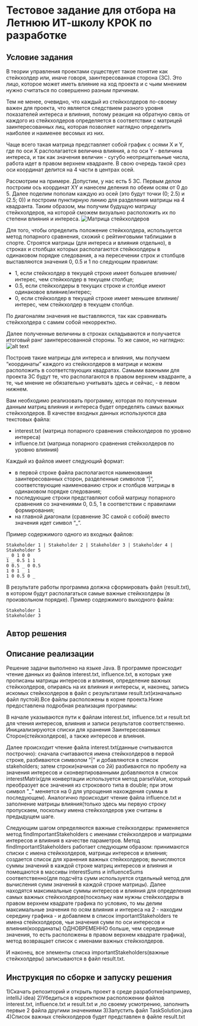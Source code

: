 # Тестовое задание для отбора на Летнюю ИТ-школу КРОК по разработке

## Условие задания
В теории управления проектами существует такое понятие как стейкхолдер или, иначе говоря, заинтересованная сторона (ЗС). Это лицо, которое может иметь влияние на ход проекта и с чьим мнением нужно считаться по совершенно разным причинам.

Тем не менее, очевидно, что каждый из стейкхолдеров по-своему важен для проекта, что является следствием разного уровня показателей интереса и влияния, потому реакция на обратную связь от каждого из стейкхолдеров определяется в соответствии с матрицей заинтересованных лиц, которая позволяет наглядно определить наиболее и наименее весомых из них.

Чаще всего такая матрица представляет собой график с осями X и Y, где по оси X располагается величина влияния, а по оси Y - величина интереса, и так как значения величин - сугубо неотрицательные числа, работа идет в правом верхнем квадранте. В свою очередь такой срез оси координат делится на 4 части в центрах осей.

Рассмотрим на примере. Допустим, у нас есть 5 ЗС. Первым делом построим ось координат XY и нанесем деления по обеим осям от 0 до 5. Далее поделим пополам каждую из осей (это будут точки (0; 2.5) и (2.5; 0)) и построим пунктирную линию для разделения матрицы на 4 квадранта. Таким образом, мы получим будущую матрицу стейкхолдеров, на которой сможем визуально расположить их по степени влияния и интереса.
![Матрица стейкхолдеров](https://github.com/croc-code/school2024-test-task5/blob/master/stakeholders_matrix.png)

Для того, чтобы определить положение стейкхолдера, используется метод попарного сравнения, схожий с рейтинговыми таблицами в спорте. Строятся матрицы (для интереса и влияния отдельно), в строках и столбцах которых располагаются стейкхолдеры в одинаковом порядке следования, а на пересечении строк и столбцов выставляются значения 0, 0.5 и 1 по следующим правилам:
- 1, если стейкхолдер в текущей строке имеет большее влияние/интерес, чем стейкхолдер в текущем столбце;
- 0.5, если стейкхолдеры в текущих строке и столбце имеют одинаковое влияние/интерес;
- 0, если стейкхолдер в текущей строке имеет меньшее влияние/интерес, чем стейкхолдер в текущем столбце.

По диагоналям значения не выставляются, так как сравнивать стейкхолдера с самим собой некорректно.

Далее полученные величины в строках складываются и получается итоговый ранг заинтересованной стороны. То же самое, но наглядно:
![alt text](https://github.com/croc-code/school2024-test-task5/blob/master/pair_compair.png)

Построив такие матрицы для интереса и влияния, мы получаем “координаты” каждого из стейкхолдеров в матрице и можем расположить в соответствующих квадратах.
Самыми важными для проекта ЗС будут те, что располагаются в правом верхнем квадранте, а те, чье мнение не обязательно учитывать здесь и сейчас, - в левом нижнем.

Вам необходимо реализовать программу, которая по полученным данным матриц влияния и интереса будет определять самых важных стейкхолдеров. В качестве входных данных используются два текстовых файла:
- interest.txt (матрица попарного сравнения стейкхолдеров по уровню интереса)
- influence.txt (матрица попарного сравнения стейкхолдеров по уровню влияния)

Каждый из файлов имеет следующий формат:
- в первой строке файла располагаются наименования заинтересованных сторон, разделенные символов “|”, соответствующие наименованию строк и столбцов матрицы в одинаковом порядке следования;
- последующие строки представляют собой матрицу попарного сравнения со значениями 0, 0.5, 1 в соответствии с правилами формирования;
- на главной диагонали (сравнение ЗС самой с собой) вместо значения идет символ “_”.

Пример содержимого одного из входных файлов:
```
Stakeholder 1 | Stakeholder 2 | Stakeholder 3 | Stakeholder 4 | Stakeholder 5
_ 0 1 0 0
1 _ 0.5 1 1
0 0.5 _ 0 0.5
1 0 1 _ 1
1 0 0.5 0 _
```

В результате работы программа должна сформировать файл (result.txt), в котором будут располагаться самые важные стейкхолдеры (в произвольном порядке). Пример содержимого выходного файла:
```
Stakeholder 1
Stakeholder 3
```

## Автор решения

## Описание реализации
  Решение задачи выполнено на языке Java. В программе происходит чтение данных из файлов interest.txt, influence.txt, в которых уже прописаны матрицы интересов и
влияния, определение важных стейкхолдеров, опираясь на их влияния и интересы, и, наконец, запись искомых стейкхолдеров в файл с результатами result.txt(изначально 
файл пустой).Все файлы расположены в корне проекта.Ниже предоставлена подробная реализация программы:

  В начале указываются пути к файлам interest.txt, influence.txt и result.txt для чтения интересов, влияния и записи результатов соответственно. Инициализируются 
списки для хранения Заинтересованных Сторон(стейĸхолдеров), а также интересов и влияния.

  Далее происходит чтение файла interest.txt(данные считываются построчно): сначала считаваются имена стейкхолдеров в первой строке, разбиваются символом "|" и 
добавляются в список stakeholders; затем строки(начиная со 2й) разбиваются по пробелу на значения интересов и сконвертированными добавляются в список 
interestMatrix(для конвертации используется метод parseValue, который преобразует все значения из строкового типа в double; при этом символ "_" меняется на 0 для
упрощения нахождения суммы в последующем). Аналогично происходит чтение файла influence.txt и заполнение матрицы влияния(только здесь мы первую строку пропускаем,
поскольку имена стейкхолдеров уже считаны в предыдущем шаге.

  Следующим шагом определяются важные стейкхолдеры: применяется метод findImportantStakeholders с именами стейкхолдеров и матрицами интересов и влияния в качестве 
параметров. Метод findImportantStakeholders работает следующим образом: принимаются списки с имена стейкхолдеров, матрицы интересов и влияния; создается список для
хранения важных стейкхолдеров; вычисляются суммы значений в каждой строке матриц интересов и влияния и помещаются в массивы interestSums и influenceSums 
соответственно(для подсчёта сумм используется отдельный метод для вычисления сумм значений в каждой строке матрицы). Далее находятся максимальные суммы интересов и
влияния для определения самых важных стейкхолдеров(поскольку нам нужны стейкхолдеры в правом верхнем квадрате графика по условию, то мы делим максимальные значения 
по осям влияния и интереса на 2 - находим середину графика - и добавляем в список importantStakeholders те имена стейкхолдеров, чьи значения сумм по оси интересов 
и влияния(координаты) ОДНОВРЕМЕННО больше, чем серединные значения, то есть расположены в правом верхнем квадрате графика), метод возвращает список с именами важных
стейкхолдеров. 

  И наконец, все элементы списка importantStakeholders(важные стейкхолдеры) записываются в файл result.txt.

## Инструкция по сборке и запуску решения
1)Скачать репозиторий и открыть проект в среде разработке(например, intelliJ idea)
2)Убедиться в корректном расположении файлов interest.txt, influence.txt и result.txt и ,по своему усмотрению, заполнить первые 2 файла другими значениями
3)Запустить файл TaskSolution.java
4)Список важных стейкхолдеров будет представлен в файле result.txt
